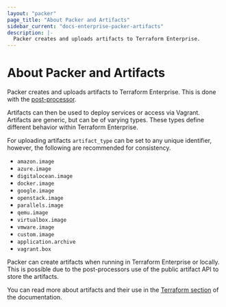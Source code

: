 ```yaml
---
layout: "packer"
page_title: "About Packer and Artifacts"
sidebar_current: "docs-enterprise-packer-artifacts"
description: |-
  Packer creates and uploads artifacts to Terraform Enterprise.
---
```


# About Packer and Artifacts

Packer creates and uploads artifacts to Terraform Enterprise. This is done
with the [post-processor](https://packer.io/docs/post-processors/atlas.html).

Artifacts can then be used to deploy services or access
via Vagrant. Artifacts are generic, but can be of varying types.
These types define different behavior within Terraform Enterprise.

For uploading artifacts `artifact_type` can be set to any
unique identifier, however, the following are recommended for consistency.

- `amazon.image`
- `azure.image`
- `digitalocean.image`
- `docker.image`
- `google.image`
- `openstack.image`
- `parallels.image`
- `qemu.image`
- `virtualbox.image`
- `vmware.image`
- `custom.image`
- `application.archive`
- `vagrant.box`

Packer can create artifacts when running in Terraform Enterprise or locally.
This is possible due to the post-processors use of the public
artifact API to store the artifacts.

You can read more about artifacts and their use in the [Terraform section](/docs/enterprise/)
of the documentation.

